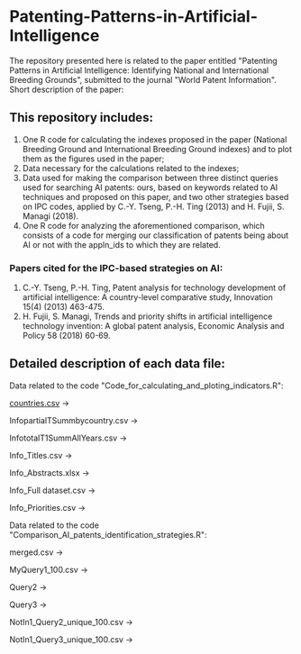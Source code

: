 # Patenting-Patterns-in-Artificial-Intelligence

The repository presented here is related to the paper entitled "Patenting Patterns in Artificial Intelligence: 
Identifying National and International Breeding Grounds", submitted to the journal "World Patent Information". Short description of the paper:

## This repository includes:
1. One R code for calculating the indexes proposed in the paper (National Breeding Ground and International Breeding Ground indexes) and to plot them as the figures used in the paper;
2. Data necessary for the calculations related to the indexes;
3. Data used for making the comparison between three distinct queries used for searching AI patents: ours, based on keywords related to AI techniques and proposed on this paper,  and two other strategies based on IPC codes, applied by C.-Y. Tseng, P.-H. Ting (2013) and H. Fujii, S. Managi (2018).
4. One R code for analyzing the aforementioned comparison, which consists of a code for merging our classification of patents being about AI or not with the appln_ids to which they are related.

### Papers cited for the IPC-based strategies on AI: 
1. C.-Y. Tseng, P.-H. Ting, Patent analysis for technology development of artificial intelligence: A country-level comparative study, Innovation 15(4) (2013) 463-475.
2. H. Fujii, S. Managi, Trends and priority shifts in artificial intelligence technology invention: A global patent analysis, Economic Analysis and Policy 58 (2018) 60-69.

## Detailed description of each data file:

Data related to the code "Code_for_calculating_and_ploting_indicators.R":

[countries.csv](https://github.com/matheusleusin/Patenting-Patterns-in-Artificial-Intelligence/blob/master/data/countries.csv) →

InfopartialTSummbycountry.csv →

InfototalT1SummAllYears.csv →

Info_Titles.csv →

Info_Abstracts.xlsx →

Info_Full dataset.csv →

Info_Priorities.csv →

Data related to the code "Comparison_AI_patents_identification_strategies.R":

merged.csv → 

MyQuery1_100.csv → 

Query2 →

Query3 →

NotIn1_Query2_unique_100.csv →

NotIn1_Query3_unique_100.csv → 

